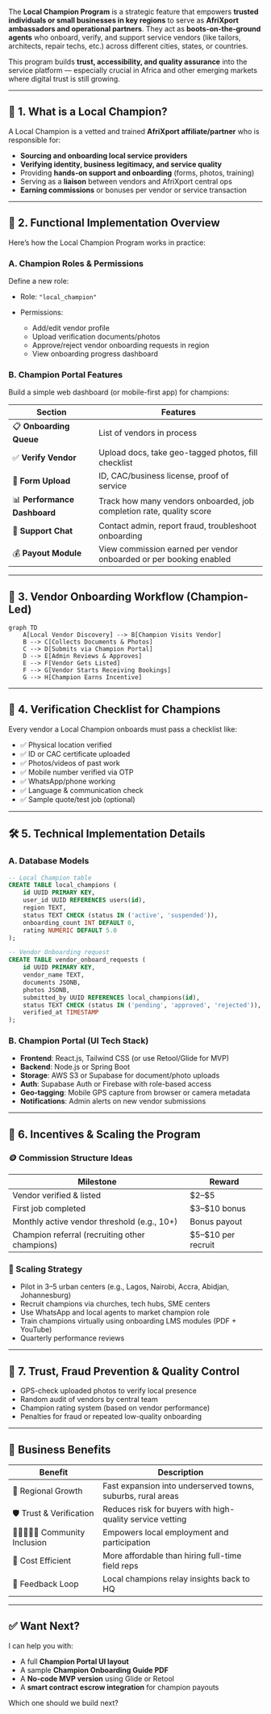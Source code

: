 The **Local Champion Program** is a strategic feature that empowers **trusted individuals or small businesses in key regions** to serve as **AfriXport ambassadors and operational partners**. They act as **boots-on-the-ground agents** who onboard, verify, and support service vendors (like tailors, architects, repair techs, etc.) across different cities, states, or countries.

This program builds **trust, accessibility, and quality assurance** into the service platform — especially crucial in Africa and other emerging markets where digital trust is still growing.

---

## 🧱 **1. What is a Local Champion?**

A Local Champion is a vetted and trained **AfriXport affiliate/partner** who is responsible for:

* **Sourcing and onboarding local service providers**
* **Verifying identity, business legitimacy, and service quality**
* Providing **hands-on support and onboarding** (forms, photos, training)
* Serving as a **liaison** between vendors and AfriXport central ops
* **Earning commissions** or bonuses per vendor or service transaction

---

## 🔧 **2. Functional Implementation Overview**

Here’s how the Local Champion Program works in practice:

### A. **Champion Roles & Permissions**

Define a new role:

* Role: `"local_champion"`
* Permissions:

  * Add/edit vendor profile
  * Upload verification documents/photos
  * Approve/reject vendor onboarding requests in region
  * View onboarding progress dashboard

### B. **Champion Portal Features**

Build a simple web dashboard (or mobile-first app) for champions:

| Section                      | Features                                                             |
| ---------------------------- | -------------------------------------------------------------------- |
| 📋 **Onboarding Queue**      | List of vendors in process                                           |
| ✅ **Verify Vendor**          | Upload docs, take geo-tagged photos, fill checklist                  |
| 🧾 **Form Upload**           | ID, CAC/business license, proof of service                           |
| 📊 **Performance Dashboard** | Track how many vendors onboarded, job completion rate, quality score |
| 💬 **Support Chat**          | Contact admin, report fraud, troubleshoot onboarding                 |
| 💰 **Payout Module**         | View commission earned per vendor onboarded or per booking enabled   |

---

## 📲 **3. Vendor Onboarding Workflow (Champion-Led)**

```mermaid
graph TD
    A[Local Vendor Discovery] --> B[Champion Visits Vendor]
    B --> C[Collects Documents & Photos]
    C --> D[Submits via Champion Portal]
    D --> E[Admin Reviews & Approves]
    E --> F[Vendor Gets Listed]
    F --> G[Vendor Starts Receiving Bookings]
    G --> H[Champion Earns Incentive]
```

---

## 🔐 **4. Verification Checklist for Champions**

Every vendor a Local Champion onboards must pass a checklist like:

* ✅ Physical location verified
* ✅ ID or CAC certificate uploaded
* ✅ Photos/videos of past work
* ✅ Mobile number verified via OTP
* ✅ WhatsApp/phone working
* ✅ Language & communication check
* ✅ Sample quote/test job (optional)

---

## 🛠️ **5. Technical Implementation Details**

### A. **Database Models**

```sql
-- Local Champion table
CREATE TABLE local_champions (
    id UUID PRIMARY KEY,
    user_id UUID REFERENCES users(id),
    region TEXT,
    status TEXT CHECK (status IN ('active', 'suspended')),
    onboarding_count INT DEFAULT 0,
    rating NUMERIC DEFAULT 5.0
);

-- Vendor Onboarding request
CREATE TABLE vendor_onboard_requests (
    id UUID PRIMARY KEY,
    vendor_name TEXT,
    documents JSONB,
    photos JSONB,
    submitted_by UUID REFERENCES local_champions(id),
    status TEXT CHECK (status IN ('pending', 'approved', 'rejected')),
    verified_at TIMESTAMP
);
```

### B. **Champion Portal (UI Tech Stack)**

* **Frontend**: React.js, Tailwind CSS (or use Retool/Glide for MVP)
* **Backend**: Node.js or Spring Boot
* **Storage**: AWS S3 or Supabase for document/photo uploads
* **Auth**: Supabase Auth or Firebase with role-based access
* **Geo-tagging**: Mobile GPS capture from browser or camera metadata
* **Notifications**: Admin alerts on new vendor submissions

---

## 💸 **6. Incentives & Scaling the Program**

### 🪙 Commission Structure Ideas

| Milestone                                      | Reward               |
| ---------------------------------------------- | -------------------- |
| Vendor verified & listed                       | \$2–\$5              |
| First job completed                            | \$3–\$10 bonus       |
| Monthly active vendor threshold (e.g., 10+)    | Bonus payout         |
| Champion referral (recruiting other champions) | \$5–\$10 per recruit |

### 🧬 Scaling Strategy

* Pilot in 3–5 urban centers (e.g., Lagos, Nairobi, Accra, Abidjan, Johannesburg)
* Recruit champions via churches, tech hubs, SME centers
* Use WhatsApp and local agents to market champion role
* Train champions virtually using onboarding LMS modules (PDF + YouTube)
* Quarterly performance reviews

---

## 🔐 **7. Trust, Fraud Prevention & Quality Control**

* GPS-check uploaded photos to verify local presence
* Random audit of vendors by central team
* Champion rating system (based on vendor performance)
* Penalties for fraud or repeated low-quality onboarding

---

## 🎯 Business Benefits

| Benefit                          | Description                                                 |
| -------------------------------- | ----------------------------------------------------------- |
| 🔎 Regional Growth               | Fast expansion into underserved towns, suburbs, rural areas |
| 🛡️ Trust & Verification         | Reduces risk for buyers with high-quality service vetting   |
| 🧑🏽‍🤝‍🧑🏿 Community Inclusion | Empowers local employment and participation                 |
| 💸 Cost Efficient                | More affordable than hiring full-time field reps            |
| 🔄 Feedback Loop                 | Local champions relay insights back to HQ                   |

---

## ✅ Want Next?

I can help you with:

* A full **Champion Portal UI layout**
* A sample **Champion Onboarding Guide PDF**
* A **No-code MVP version** using Glide or Retool
* A **smart contract escrow integration** for champion payouts

Which one should we build next?
